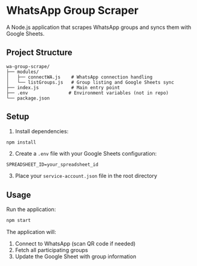 # WhatsApp Group Scraper

A Node.js application that scrapes WhatsApp groups and syncs them with Google Sheets.

## Project Structure

```
wa-group-scrape/
├── modules/
│   ├── connectWA.js    # WhatsApp connection handling
│   └── listGroups.js   # Group listing and Google Sheets sync
├── index.js            # Main entry point
├── .env               # Environment variables (not in repo)
└── package.json
```

## Setup

1. Install dependencies:
```bash
npm install
```

2. Create a `.env` file with your Google Sheets configuration:
```
SPREADSHEET_ID=your_spreadsheet_id
```

3. Place your `service-account.json` file in the root directory

## Usage

Run the application:
```bash
npm start
```

The application will:
1. Connect to WhatsApp (scan QR code if needed)
2. Fetch all participating groups
3. Update the Google Sheet with group information
